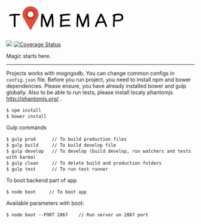 ![Timemap logo](https://github.com/georgelviv/timeMap/blob/master/app/front/static/time_logo--black.png)

[<img src="https://travis-ci.org/georgelviv/timeMap.svg?branch=master">](https://travis-ci.org/georgelviv/timeMap)
[![Coverage Status](https://coveralls.io/repos/github/georgelviv/timeMap/badge.svg?branch=Coveralls)](https://coveralls.io/github/georgelviv/timeMap?branch=Coveralls)


Magic starts here.

-----

Projects works with mogngodb. You can change common configs in `config.json` file.
Before you run project, you need to install npm and bower dependencies.
Please ensure, you have already installed bower and gulp globally.
Also to be able to run tests, please install localy phantomjs
http://phantomjs.org/ .
```
$ npm install
$ bower install
```

Gulp commands
```
$ gulp prod      // To build production files
$ gulp build     // To build develop file
$ gulp develop   // To develop (build develop, run watchers and tests with karma)
$ gulp clean     // To delete build and production folders
$ gulp test      // To run test runner
```

To boot backend part of app
```
$ node boot     // To boot app
```
Available parameters with boot:
```
$ node boot --PORT 2867    // Run server on 2867 port
```
